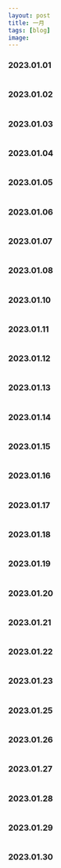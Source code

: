 ```yaml
---
layout: post
title: 一月
tags: [blog]
image: 
---
```


### 2023.01.01

<style>
    .image-gallery {
        overflow: auto;
        margin-left: -1%!important;
    }
    .image-gallery li {
        float: left;
        display: block;
        margin: 0 0 1% 1%;
        width: 19%;
    }
    .image-gallery li a {
        text-align: center;
        text-decoration: none!important;
        color: #777;
        transition: box-shadow 0.3s ease-in-out; /* Smooth transition for box-shadow */
    }
    .image-gallery li a span {
        display: block;
        text-overflow: ellipsis;
        overflow: hidden;
        white-space: nowrap;
        padding: 3px 0;
    }
    .image-gallery li a img {
        width: 100%;
        display: block;
        border-radius: 5px; /* Rounded corners */
        box-shadow: 0 2px 4px rgba(0, 0, 0, 0.1); /* Light shadow */
    }
    .image-gallery li a:hover {
        box-shadow: 0 4px 8px rgba(0, 0, 0, 0.5); /* Deeper shadow on hover */
    }
</style>

<ul id="image-2023-01-01" class="image-gallery"></ul>

### 2023.01.02

<ul id="image-2023-01-02" class="image-gallery"></ul>

### 2023.01.03

<ul id="image-2023-01-03" class="image-gallery"></ul>

### 2023.01.04

<ul id="image-2023-01-04" class="image-gallery"></ul>

### 2023.01.05

<ul id="image-2023-01-05" class="image-gallery"></ul>

### 2023.01.06

<ul id="image-2023-01-06" class="image-gallery"></ul>

### 2023.01.07

<ul id="image-2023-01-07" class="image-gallery"></ul>

### 2023.01.08

<ul id="image-2023-01-08" class="image-gallery"></ul>

### 2023.01.10

<ul id="image-2023-01-10" class="image-gallery"></ul>

### 2023.01.11

<ul id="image-2023-01-11" class="image-gallery"></ul>

### 2023.01.12

<ul id="image-2023-01-12" class="image-gallery"></ul>

### 2023.01.13

<ul id="image-2023-01-13" class="image-gallery"></ul>

### 2023.01.14

<ul id="image-2023-01-14" class="image-gallery"></ul>

### 2023.01.15

<ul id="image-2023-01-15" class="image-gallery"></ul>

### 2023.01.16

<ul id="image-2023-01-16" class="image-gallery"></ul>

### 2023.01.17

<ul id="image-2023-01-17" class="image-gallery"></ul>

### 2023.01.18

<ul id="image-2023-01-18" class="image-gallery"></ul>

### 2023.01.19

<ul id="image-2023-01-19" class="image-gallery"></ul>

### 2023.01.20

<ul id="image-2023-01-20" class="image-gallery"></ul>

### 2023.01.21

<ul id="image-2023-01-21" class="image-gallery"></ul>

### 2023.01.22

<ul id="image-2023-01-22" class="image-gallery"></ul>

### 2023.01.23

<ul id="image-2023-01-23" class="image-gallery"></ul>

### 2023.01.25

<ul id="image-2023-01-25" class="image-gallery"></ul>

### 2023.01.26

<ul id="image-2023-01-26" class="image-gallery"></ul>

### 2023.01.27

<ul id="image-2023-01-27" class="image-gallery"></ul>

### 2023.01.28

<ul id="image-2023-01-28" class="image-gallery"></ul>

### 2023.01.29

<ul id="image-2023-01-29" class="image-gallery"></ul>

### 2023.01.30

<ul id="image-2023-01-30" class="image-gallery"></ul>